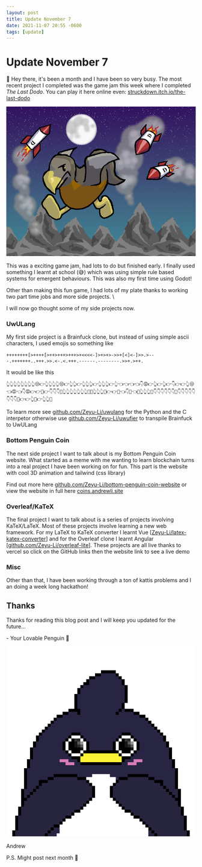 ```yaml
---
layout: post
title: Update November 7
date: 2021-11-07 20:55 -0600
tags: [update]
---
```


# Update November 7

👋 Hey there, it's been a month and I have been so very busy. The most recent project I completed was the game jam this week where I completed *The Last Dodo*. You can play it here online even: [struckdown.itch.io/the-last-dodo](https://struckdown.itch.io/the-last-dodo)

[![cover_art](../assets/img/game/cover_art.png)](https://struckdown.itch.io/the-last-dodo)

This was a exciting game jam, had lots to do but finished early. I finally used something I learnt at school (😅) which was using simple rule based systems for emergent behaviours. This was also my first time using Godot!

Other than making this fun game, I had lots of my plate thanks to working two part time jobs and more side projects. \

I will now go thought some of my side projects now.

### UwULang

My first side project is a Brainfuck clone, but instead of using simple ascii characters, I used emojis so  something like

```bf
++++++++[>++++[>++>+++>+++>+<<<<-]>+>+>->>+[<]<-]>>.>---.+++++++..+++.>>.<-.<.+++.------.--------.>>+.>++.
```

It would be like this

```uwulang
👆👆👆👆👆👆👆👆😒👉👆👆👆👆😒👉👆👆👉👆👆👆👉👆👆👆👉👆👈👈👈👈👇😡👉👆👉👆👉👇👉👉👆😒👈😡👈👇😡👉👉🥺👉👇👇👇🥺👆👆👆👆👆👆👆🥺🥺👆👆👆🥺👉👉🥺👈👇🥺👈🥺👆👆👆🥺👇👇👇👇👇👇🥺👇👇👇👇👇👇👇👇🥺👉👉👆🥺👉👆👆🥺
```

To learn more see [github.com/Zeyu-Li/uwulang](https://github.com/Zeyu-Li/uwulang) for the Python and the C interpetor otherwise use [github.com/Zeyu-Li/uwufier](https://github.com/Zeyu-Li/uwufier) to transpile Brainfuck to UwULang

### Bottom Penguin Coin

The next side project I want to talk about is my Bottom Penguin Coin website. What started as a meme with me wanting to learn blockchain turns into a real project I have been working on for fun. This part is the website with cool 3D animation and tailwind (css library)

Find out more here [github.com/Zeyu-Li/bottom-penguin-coin-website](https://github.com/Zeyu-Li/bottom-penguin-coin-website) or view the website in full here [coins.andrewli.site](https://coins.andrewli.site/)

### Overleaf/KaTeX

The final project I want to talk about is a series of projects involving KaTeX/LaTeX. Most of these projects involve learning a new web framework. For my LaTeX to KaTeX converter I learnt Vue [[Zeyu-Li/latex-katex-converter](https://github.com/Zeyu-Li/latex-katex-converter)] and for the Overleaf clone I learnt Angular [[github.com/Zeyu-Li/overleaf-lite](https://github.com/Zeyu-Li/overleaf-lite)]. These projects are all live thanks to vercel so click on the GitHub links then the website link to see a live demo

### Misc

Other than that, I have been working through a ton of kattis problems and I an doing a week long hackathon!

## Thanks

Thanks for reading this blog post and I will keep you updated for the future...



\- Your Lovable Penguin 🐧 

![pixel](../assets/img/other/pixel.png)

Andrew

P.S. Might post next month 🙏
